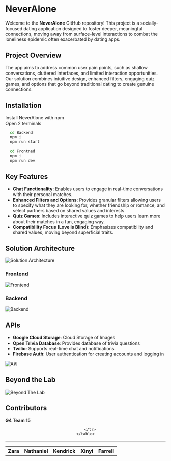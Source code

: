 # NeverAlone

Welcome to the **NeverAlone** GitHub repository! This project is a socially-focused dating application designed to foster deeper, meaningful connections, moving away from surface-level interactions to combat the loneliness epidemic often exacerbated by dating apps.

## Project Overview

The app aims to address common user pain points, such as shallow conversations, cluttered interfaces, and limited interaction opportunities. Our solution combines intuitive design, enhanced filters, engaging quiz games, and options that go beyond traditional dating to create genuine connections.

## Installation

Install NeverAlone with npm <br>
Open 2 terminals

```bash
  cd Backend
  npm i
  npm run start
```

```bash
  cd Frontned
  npm i
  npm run dev
```
    
## Key Features

- **Chat Functionality**: Enables users to engage in real-time conversations with their personal matches.
- **Enhanced Filters and Options**: Provides granular filters allowing users to specify what they are looking for, whether friendship or romance, and select partners based on shared values and interests.
- **Quiz Games**: Includes interactive quiz games to help users learn more about their matches in a fun, engaging way.
- **Compatibility Focus (Love is Blind)**: Emphasizes compatibility and shared values, moving beyond superficial traits.

## Solution Architecture

![Solution Architecture](Frontend/src/assets/SolutionArchitecture.png)

### Frontend

![Frontend](Frontend/src/assets/FrontendStack.png)

### Backend

![Backend](Frontend/src/assets/BackendStack.png)

## APIs

- **Google Cloud Storage**: Cloud Storage of Images
- **Open Trivia Database**: Provides database of trivia questions
- **Twilio**: Supports real-time chat and notifications.
- **Firebase Auth**: User authentication for creating accounts and logging in

![API](Frontend/src/assets/ApiStack.png)

## Beyond the Lab

![Beyond The Lab](Frontend/src/assets/BtlStack.png)

## Contributors

**G4 Team 15**

<div align="center">
    <table>
        <tr>
            <th>Zara</th>
            <th>Nathaniel</th>
            <th>Kendrick</th>
            <th>Xinyi</th>
            <th>Farrell</th>
        </tr>
        <tr>

        </tr>
    </table>
</div>

---

